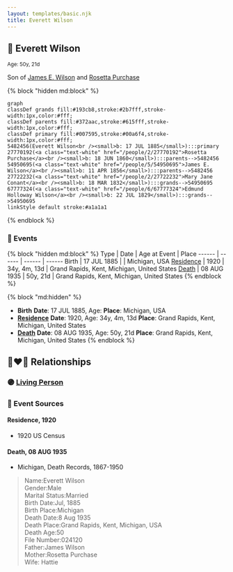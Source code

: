```yaml
---
layout: templates/basic.njk
title: Everett Wilson
---
```

## 🔵 Everett Wilson
<small>Age: 50y, 21d</small>

Son of [James E. Wilson](/people/5/54950695) and [Rosetta Purchase](/people/2/27770192)

{% block "hidden md:block" %}
```mermaid
graph
classDef grands fill:#193cb8,stroke:#2b7fff,stroke-width:1px,color:#fff;
classDef parents fill:#372aac,stroke:#615fff,stroke-width:1px,color:#fff;
classDef primary fill:#007595,stroke:#00a6f4,stroke-width:1px,color:#fff;
5482456(Everett Wilson<br /><small>b: 17 JUL 1885</small>):::primary
27770192(<a class="text-white" href="/people/2/27770192">Rosetta Purchase</a><br /><small>b: 18 JUN 1860</small>):::parents-->5482456
54950695(<a class="text-white" href="/people/5/54950695">James E. Wilson</a><br /><small>b: 11 APR 1856</small>):::parents-->5482456
27722232(<a class="text-white" href="/people/2/27722232">Mary Jane Conant</a><br /><small>b: 18 MAR 1832</small>):::grands-->54950695
67777324(<a class="text-white" href="/people/6/67777324">Edmund Holloway Wilson</a><br /><small>b: 22 JUL 1829</small>):::grands-->54950695
linkStyle default stroke:#a1a1a1
```
{% endblock %}

### 📆 Events

{% block "hidden md:block" %}
Type | Date | Age at Event | Place
------ | ------ | ------ | ------
Birth | 17 JUL 1885 |  | Michigan, USA
[Residence](#event-event-0) | 1920 | 34y, 4m, 13d | Grand Rapids, Kent, Michigan, United States
[Death](#event-event-4) | 08 AUG 1935 | 50y, 21d | Grand Rapids, Kent, Michigan, United States
{% endblock %}

{% block "md:hidden" %}
- **Birth**
**Date**: 17 JUL 1885, Age:
**Place**: Michigan, USA
- **[Residence](#event-event-0)**
**Date**: 1920, Age: 34y, 4m, 13d
**Place**: Grand Rapids, Kent, Michigan, United States
- **[Death](#event-event-4)**
**Date**: 08 AUG 1935, Age: 50y, 21d
**Place**: Grand Rapids, Kent, Michigan, United States
{% endblock %}

## 👩‍❤️‍👨 Relationships

### 🟣 [Living Person](/people/4/43910042)

### 📰 Event Sources

#### <a id="event-event-0"></a> Residence, 1920
* 1920 US Census

#### <a id="event-event-4"></a> Death, 08 AUG 1935
* Michigan, Death Records, 1867-1950
>   
  > Name:Everett Wilson  
  > Gender:Male  
  > Marital Status:Married  
  > Birth Date:Jul, 1885  
  > Birth Place:Michigan  
  > Death Date:8 Aug 1935  
  > Death Place:Grand Rapids, Kent, Michigan, USA  
  > Death Age:50  
  > File Number:024120  
  > Father:James Wilson  
  > Mother:Rosetta Purchase  
  > Wife: Hattie
